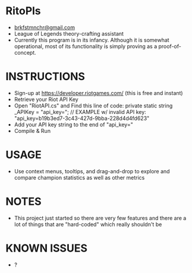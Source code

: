 RitoPls
========
* brkfstmnchr@gmail.com
* League of Legends theory-crafting assistant
* Currently this program is in its infancy. Although it is somewhat operational, most of its functionality is simply proving as a proof-of-concept.

INSTRUCTIONS
==========================================================================
* Sign-up at https://developer.riotgames.com/ (this is free and instant)
* Retrieve your Riot API Key
* Open "RiotAPI.cs" and Find this line of code:
     private static string _APIKey = "api_key="; // EXAMPLE w/ invalid API key: "api_key=b19b3ed7-3c43-427d-9bba-228d4d4fd623"
* Add your API key string to the end of "api_key="
* Compile & Run

USAGE
==========================================================================
* Use context menus, tooltips, and drag-and-drop to explore and compare champion statistics as well as other metrics

NOTES
==========================================================================
* This project just started so there are very few features and there are a lot of things that are "hard-coded" which really shouldn't be

KNOWN ISSUES
==========================================================================
* ?
